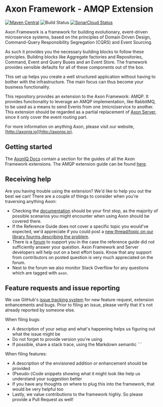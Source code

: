 # Axon Framework - AMQP Extension
[![Maven Central](https://maven-badges.herokuapp.com/maven-central/org.axonframework.extensions.amqp/axon-amqp/badge.svg)](https://maven-badges.herokuapp.com/maven-central/org.axonframework.extensions.amqp/axon-amqp/)
![Build Status](https://github.com/AxonFramework/extension-amqp/workflows/AMQP%20Extension/badge.svg?branch=master)
[![SonarCloud Status](https://sonarcloud.io/api/project_badges/measure?project=AxonFramework_extension-amqp&metric=alert_status)](https://sonarcloud.io/dashboard?id=AxonFramework_extension-amqp)

Axon Framework is a framework for building evolutionary, event-driven microservice systems,
 based on the principles of Domain Driven Design, Command-Query Responsibility Segregation (CQRS) and Event Sourcing.

As such it provides you the necessary building blocks to follow these principles. 
Building blocks like Aggregate factories and Repositories, Command, Event and Query Buses and an Event Store.
The framework provides sensible defaults for all of these components out of the box.

This set up helps you create a well structured application without having to bother with the infrastructure.
The main focus can thus become your business functionality.

This repository provides an extension to the Axon Framework: AMQP.
It provides functionality to leverage an AMQP implementation, like RabbitMQ,
 to be used as a means to send Events from one (micro)service to another.
This extension should be regarded as a partial replacement of [Axon Server](https://axoniq.io/product-overview/axon-server),
  since it only cover the event routing part.
  
For more information on anything Axon, please visit our website, [http://axoniq.io](http://axoniq.io).

## Getting started

The [AxonIQ Docs](https://docs.axoniq.io/home/) contain a section for the guides of all the Axon Framework extensions.
The AMQP extension guide can be found [here](https://docs.axoniq.io/amqp-extension-reference/latest/).

## Receiving help

Are you having trouble using the extension? 
We'd like to help you out the best we can!
There are a couple of things to consider when you're traversing anything Axon:

* Checking the [documentation](https://docs.axoniq.io/home/) should be your first stop,
 as the majority of possible scenarios you might encounter when using Axon should be covered there.
* If the Reference Guide does not cover a specific topic you would've expected,
 we'd appreciate if you could post a [new thread/topic on our library fourms describing the problem](https://discuss.axoniq.io/c/26). 
* There is a [forum](https://discuss.axoniq.io/) to support you in the case the reference guide did not sufficiently answer your question.
Axon Framework and Server developers will help out on a best effort basis.
Know that any support from contributors on posted question is very much appreciated on the forum.
* Next to the forum we also monitor Stack Overflow for any questions which are tagged with `axon`.

## Feature requests and issue reporting

We use GitHub's [issue tracking system](https://github.com/AxonFramework/extension-amqp/issues) for new feature request,
 extension enhancements and bugs. 
Prior to filing an issue, please verify that it's not already reported by someone else.

When filing bugs:
* A description of your setup and what's happening helps us figuring out what the issue might be
* Do not forget to provide version you're using
* If possible, share a stack trace, using the Markdown semantic ```

When filing features:
* A description of the envisioned addition or enhancement should be provided
* (Pseudo-)Code snippets showing what it might look like help us understand your suggestion better 
* If you have any thoughts on where to plug this into the framework, that would be very helpful too
* Lastly, we value contributions to the framework highly. So please provide a Pull Request as well!
 